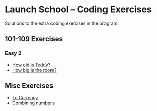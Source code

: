 # Launch School – Coding Exercises

Solutions to the extra coding exercises in the program.

## 101-109 Exercises

### Easy 2

* [How old is Teddy?](/101-109/how_old_is_teddy.rb)
* [How big is the room?](/101-109/how_big_is_the_room.rb)

## Misc Exercises

* [To Currency](/misc/to_currency.rb)
* [Combining numbers](/misc/combining_numbers.rb)
